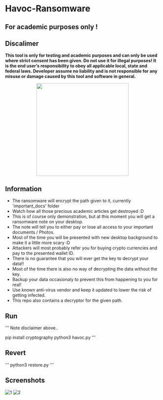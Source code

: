 # Havoc-Ransomware
## For academic purposes only !

## Discalimer 
**This tool is only for testing and academic purposes and can only be used where strict consent has been given. 
Do not use it for illegal purposes! It is the end user’s responsibility to obey all applicable local, state and federal laws. 
Developer assume no liability and is not responsible for any misuse or damage caused by this tool and software in general.**

<p align="center">
<img src="https://user-images.githubusercontent.com/63206167/189525532-e38d9736-dda7-4e6b-ae9f-fc90d229a1dd.gif" width="300">
</p>

## Information

- The ransomware will encrypt the path given to it, currently 'important_docs' folder
- Watch how all those precious academic articles get destroyed :D
- This is of course only demonstration, but at this moment you will get a ransomware note on your desktop. 
- The note will tell you to either pay or lose all access to your important documents / Photos.
- Most of the time you will be presented with new desktop background to make it a little more scary :D
- Attackers will most probably refer you for buying crypto currencies and pay to the presented wallet ID.
- There is no guarantee that you will ever get the key to decrypt your data!!
- Most of the time there is also no way of decrypting the data without the key.
- Backup your data occasionaly to prevent this from happening to you for real!
- Use known anti-virus vendor and keep it updated to lower the risk of getting infected.
- This repo also contains a decryptor for the given path.

## Run 
'''
Note disclaimer above..

pip install cryptography
python3 havoc.py 
'''

## Revert
'''
python3 restore.py
'''

## Screenshots

![1](https://user-images.githubusercontent.com/63206167/189525745-3aac7a4b-04c7-4db3-b286-3c5c323862ce.png)
![2](https://user-images.githubusercontent.com/63206167/189525750-1dfbf719-3da2-41ec-b14f-b883a5baaeb4.png)


